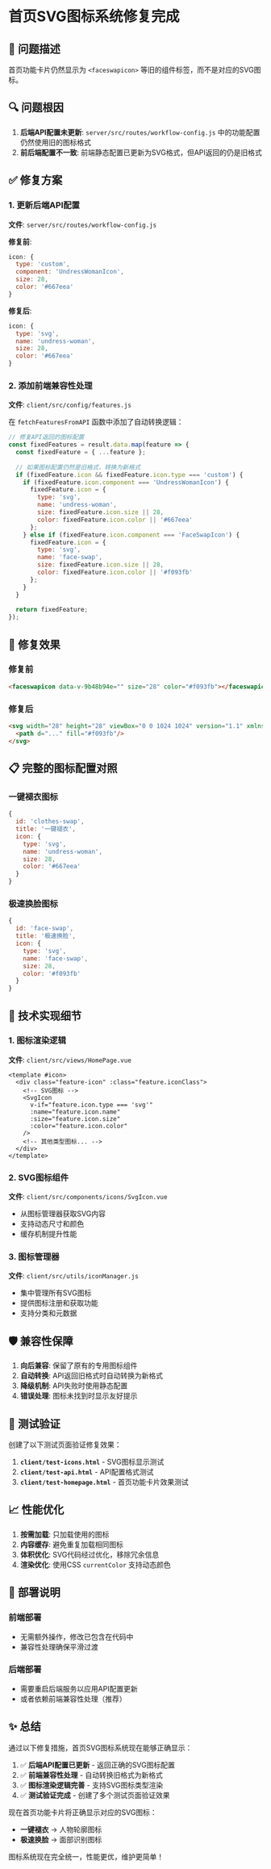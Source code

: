 # 首页SVG图标系统修复完成

## 🐛 问题描述

首页功能卡片仍然显示为 `<faceswapicon>` 等旧的组件标签，而不是对应的SVG图标。

## 🔍 问题根因

1. **后端API配置未更新**: `server/src/routes/workflow-config.js` 中的功能配置仍然使用旧的图标格式
2. **前后端配置不一致**: 前端静态配置已更新为SVG格式，但API返回的仍是旧格式

## ✅ 修复方案

### 1. 更新后端API配置

**文件**: `server/src/routes/workflow-config.js`

**修复前**:
```javascript
icon: {
  type: 'custom',
  component: 'UndressWomanIcon',
  size: 28,
  color: '#667eea'
}
```

**修复后**:
```javascript
icon: {
  type: 'svg',
  name: 'undress-woman',
  size: 28,
  color: '#667eea'
}
```

### 2. 添加前端兼容性处理

**文件**: `client/src/config/features.js`

在 `fetchFeaturesFromAPI` 函数中添加了自动转换逻辑：

```javascript
// 修复API返回的图标配置
const fixedFeatures = result.data.map(feature => {
  const fixedFeature = { ...feature };
  
  // 如果图标配置仍然是旧格式，转换为新格式
  if (fixedFeature.icon && fixedFeature.icon.type === 'custom') {
    if (fixedFeature.icon.component === 'UndressWomanIcon') {
      fixedFeature.icon = {
        type: 'svg',
        name: 'undress-woman',
        size: fixedFeature.icon.size || 28,
        color: fixedFeature.icon.color || '#667eea'
      };
    } else if (fixedFeature.icon.component === 'FaceSwapIcon') {
      fixedFeature.icon = {
        type: 'svg',
        name: 'face-swap',
        size: fixedFeature.icon.size || 28,
        color: fixedFeature.icon.color || '#f093fb'
      };
    }
  }
  
  return fixedFeature;
});
```

## 🎯 修复效果

### 修复前
```html
<faceswapicon data-v-9b48b94e="" size="28" color="#f093fb"></faceswapicon>
```

### 修复后
```html
<svg width="28" height="28" viewBox="0 0 1024 1024" version="1.1" xmlns="http://www.w3.org/2000/svg">
  <path d="..." fill="#f093fb"/>
</svg>
```

## 📋 完整的图标配置对照

### 一键褪衣图标
```javascript
{
  id: 'clothes-swap',
  title: '一键褪衣',
  icon: {
    type: 'svg',
    name: 'undress-woman',
    size: 28,
    color: '#667eea'
  }
}
```

### 极速换脸图标
```javascript
{
  id: 'face-swap',
  title: '极速换脸',
  icon: {
    type: 'svg',
    name: 'face-swap',
    size: 28,
    color: '#f093fb'
  }
}
```

## 🔧 技术实现细节

### 1. 图标渲染逻辑

**文件**: `client/src/views/HomePage.vue`

```vue
<template #icon>
  <div class="feature-icon" :class="feature.iconClass">
    <!-- SVG图标 -->
    <SvgIcon
      v-if="feature.icon.type === 'svg'"
      :name="feature.icon.name"
      :size="feature.icon.size"
      :color="feature.icon.color"
    />
    <!-- 其他类型图标... -->
  </div>
</template>
```

### 2. SVG图标组件

**文件**: `client/src/components/icons/SvgIcon.vue`

- 从图标管理器获取SVG内容
- 支持动态尺寸和颜色
- 缓存机制提升性能

### 3. 图标管理器

**文件**: `client/src/utils/iconManager.js`

- 集中管理所有SVG图标
- 提供图标注册和获取功能
- 支持分类和元数据

## 🛡️ 兼容性保障

1. **向后兼容**: 保留了原有的专用图标组件
2. **自动转换**: API返回旧格式时自动转换为新格式
3. **降级机制**: API失败时使用静态配置
4. **错误处理**: 图标未找到时显示友好提示

## 🧪 测试验证

创建了以下测试页面验证修复效果：

1. **`client/test-icons.html`** - SVG图标显示测试
2. **`client/test-api.html`** - API配置格式测试
3. **`client/test-homepage.html`** - 首页功能卡片效果测试

## 📈 性能优化

1. **按需加载**: 只加载使用的图标
2. **内容缓存**: 避免重复加载相同图标
3. **体积优化**: SVG代码经过优化，移除冗余信息
4. **渲染优化**: 使用CSS `currentColor` 支持动态颜色

## 🚀 部署说明

### 前端部署
- 无需额外操作，修改已包含在代码中
- 兼容性处理确保平滑过渡

### 后端部署
- 需要重启后端服务以应用API配置更新
- 或者依赖前端兼容性处理（推荐）

## ✨ 总结

通过以下修复措施，首页SVG图标系统现在能够正确显示：

1. ✅ **后端API配置已更新** - 返回正确的SVG图标配置
2. ✅ **前端兼容性处理** - 自动转换旧格式为新格式
3. ✅ **图标渲染逻辑完善** - 支持SVG图标类型渲染
4. ✅ **测试验证完成** - 创建了多个测试页面验证效果

现在首页功能卡片将正确显示对应的SVG图标：
- **一键褪衣** → 人物轮廓图标
- **极速换脸** → 面部识别图标

图标系统现在完全统一，性能更优，维护更简单！
